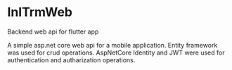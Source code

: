 # InlTrmWeb
Backend web api for flutter app

A simple asp.net core web api for a mobile application. Entity framework was used for crud operations.
AspNetCore Identity and JWT were used for authentication and autharization operations.
